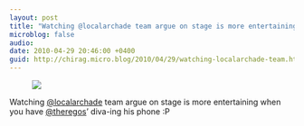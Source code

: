 ```yaml
---
layout: post
title: "Watching @localarchade team argue on stage is more entertaining when you have @theregos’ diva-ing…"
microblog: false
audio: 
date: 2010-04-29 20:46:00 +0400
guid: http://chirag.micro.blog/2010/04/29/watching-localarchade-team.html
---
```

<figure><img src="https://cdtestweb.files.wordpress.com/2010/04/e463b-0wup72adw_zibbqpk.jpg"></figure><p>Watching <a href="http://twitter.com/localarchade" target="_blank">@localarchade</a> team argue on stage is more entertaining when you have <a href="http://twitter.com/theregos" target="_blank">@theregos</a>’ diva-ing his phone :P</p>
